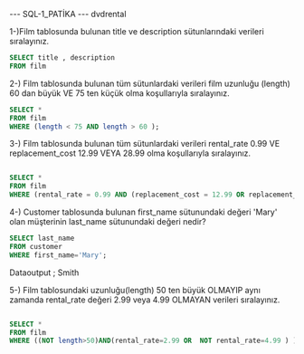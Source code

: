 --- SQL-1_PATİKA
--- dvdrental


1-)Film tablosunda bulunan title ve description sütunlarındaki verileri sıralayınız.



```SQL
SELECT title , description
FROM film
```
2-) Film tablosunda bulunan tüm sütunlardaki verileri film uzunluğu (length) 60 dan büyük VE 75 ten küçük olma koşullarıyla sıralayınız.


```SQL
SELECT *
FROM film
WHERE (length < 75 AND length > 60 );
```

3-) Film tablosunda bulunan tüm sütunlardaki verileri rental_rate 0.99 VE replacement_cost 12.99 VEYA 28.99 olma koşullarıyla sıralayınız.

```SQL

SELECT *
FROM film
WHERE (rental_rate = 0.99 AND (replacement_cost = 12.99 OR replacement_cost = 28.99) );

```
4-) Customer tablosunda bulunan first_name sütunundaki değeri 'Mary' olan müşterinin last_name sütunundaki değeri nedir?

```SQL
SELECT last_name
FROM customer
WHERE first_name='Mary';
```
Dataoutput ; Smith 



5-) Film tablosundaki uzunluğu(length) 50 ten büyük OLMAYIP aynı zamanda rental_rate değeri 2.99 veya 4.99 OLMAYAN verileri sıralayınız.

```SQL

SELECT *
FROM film
WHERE ((NOT length>50)AND(rental_rate=2.99 OR  NOT rental_rate=4.99 ) );

```



